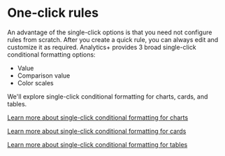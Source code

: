 # One-click rules

An advantage of the single-click options is that you need not configure rules from scratch. After you create a quick rule, you can always edit and customize it as required. Analytics+ provides 3 broad single-click conditional formatting options:

* Value
* Comparison value
* Color scales

We'll explore single-click conditional formatting for charts, cards, and tables.

[Learn more about single-click conditional formatting for charts](one-click-rules-for-charts.md)

[Learn more about single-click conditional formatting for cards](one-click-rules-for-cards.md)

[Learn more about single-click conditional formatting for tables](one-click-rules-for-tables.md)
